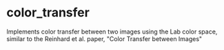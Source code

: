 color_transfer
==============

Implements color transfer between two images using the Lab color space, similar to the Reinhard et al. paper, "Color Transfer between Images"
